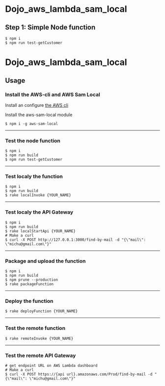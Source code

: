 # Dojo_aws_lambda_sam_local

## Step 1: Simple Node function

    $ npm i
    $ npm run test-getCustomer

# Dojo_aws_lambda_sam_local

## Usage

### Install the AWS-cli and AWS Sam Local

Install an configure [the AWS cli](https://docs.aws.amazon.com/lambda/latest/dg/setup-awscli.html)

Install the aws-sam-local module

    $ npm i -g aws-sam-local

--------------------------

### Test the node function

    $ npm i
    $ npm run build
    $ npm run test-getCustomer

--------------------------

### Test localy the function

    $ npm i
    $ npm run build
    $ rake localInvoke {YOUR_NAME}

--------------------------

### Test localy the API Gateway

    $ npm i
    $ npm run build
    $ rake localStartApi {YOUR_NAME}
    # Make a curl
    $ curl -X POST http://127.0.0.1:3000/find-by-mail -d "{\"mail\": \"michu@gmail.com\"}"

--------------------------

### Package and upload the function

    $ npm i
    $ npm run build
    $ npm prune --production
    $ rake packageFunction

--------------------------

### Deploy the function

    $ rake deployFunction {YOUR_NAME}

--------------------------

### Test the remote function

    $ rake remoteInvoke {YOUR_NAME}

--------------------------

### Test the remote API Gateway

    # get endpoint URL on AWS Lambda dashboard
    # Make a curl
    $ curl -X POST https://{api url}.amazonaws.com/Prod/find-by-mail -d "{\"mail\": \"michu@gmail.com\"}"    
